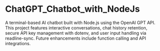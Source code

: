 # ChatGPT_Chatbot_with_NodeJs
A terminal-based AI chatbot built with Node.js using the OpenAI GPT API. This project features interactive conversations, chat history retention, secure API key management with dotenv, and user input handling via readline-sync. Future enhancements include function calling and API integrations.
